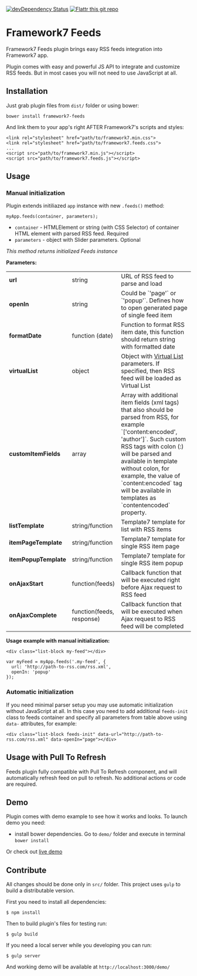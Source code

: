 [![devDependency Status](https://david-dm.org/nolimits4web/framework7-feeds/dev-status.svg)](https://david-dm.org/nolimits4web/framework7-feeds#info=devDependencies)
[![Flattr this git repo](http://api.flattr.com/button/flattr-badge-large.png)](https://flattr.com/submit/auto?user_id=nolimits4web&url=https://github.com/nolimits4web/framework7-feeds/&title=Framework7+Feeds&language=JavaScript&tags=github&category=software)

Framework7 Feeds
===================

Framework7 Feeds plugin brings easy RSS feeds integration into Framework7 app.

Plugin comes with easy and powerful JS API to integrate and customize RSS feeds. But in most cases you will not need to use JavaScript at all.

## Installation

Just grab plugin files from `dist/` folder or using bower:

```
bower install framework7-feeds
```

And link them to your app's right AFTER Framework7's scripts and styles:

```
<link rel="stylesheet" href="path/to/framework7.min.css">
<link rel="stylesheet" href="path/to/framework7.feeds.css">
...
<script src="path/to/framework7.min.js"></script>
<script src="path/to/framework7.feeds.js"></script>
```
## Usage

### Manual initialization

Plugin extends initiliazed `app` instance with new `.feeds()` method:
```
myApp.feeds(container, parameters);
```
* `container` - HTMLElement or string (with CSS Selector) of container HTML element with parsed RSS feed. Required
* `parameters` - object with Slider parameters. Optional

*This method returns initialized Feeds instance*

<b>Parameters:</b>
<table>
  <tbody>
    <tr>
      <td><b>url</b></td>
      <td>string</td>
      <td>URL of RSS feed to parse and load</td>
    </tr>
    <tr>
      <td><b>openIn</b></td>
      <td>string</td>
      <td>Could be `'page'` or `'popup'`. Defines how to open generated page of single feed item</td>
    </tr>
    <tr>
      <td><b>formatDate</b></td>
      <td>function (date)</td>
      <td>Function to format RSS item date, this function should return string with formatted date</td>
    </tr>
    <tr>
      <td><b>virtualList</b></td>
      <td>object</td>
      <td>Object with <a href="http://www.idangero.us/framework7/docs/virtual-list.html#virtual-list-parameters">Virtual List</a> parameters. If specified, then RSS feed will be loaded as Virtual List</td>
    </tr>
    <tr>
      <td><b>customItemFields</b></td>
      <td>array</td>
      <td>Array with additional item fields (xml tags) that also should be parsed from RSS, for example `['content:encoded', 'author']`. Such custom RSS tags with colon (:) will be parsed and available in template without colon, for example, the value of `content:encoded` tag will be available in templates as `contentencoded` property.</td>
    </tr>
    <tr>
      <td><b>listTemplate</b></td>
      <td>string/function</td>
      <td>Template7 template for list with RSS items</td>
    </tr>
    <tr>
      <td><b>itemPageTemplate</b></td>
      <td>string/function</td>
      <td>Template7 template for single RSS item page</td>
    </tr>
    <tr>
      <td><b>itemPopupTemplate</b></td>
      <td>string/function</td>
      <td>Template7 template for single RSS item popup</td>
    </tr>
    <tr>
      <td><b>onAjaxStart</b></td>
      <td>function(feeds)</td>
      <td>Callback function that will be executed right before Ajax request to RSS feed</td>
    </tr>
    <tr>
      <td><b>onAjaxComplete</b></td>
      <td>function(feeds, response)</td>
      <td>Callback function that will be executed when Ajax request to RSS feed will be completed</td>
    </tr>
  </tbody>
</table>

<b>Usage example with manual initialization:</b>

```
<div class="list-block my-feed"></div>
```
```
var myFeed = myApp.feeds('.my-feed', {
  url: 'http://path-to-rss.com/rss.xml',
  openIn: 'popup'
});
```

### Automatic initialization

If you need minimal parser setup you may use automatic initialization without JavaScript at all. In this case you need to add additional `feeds-init` class to feeds container and specify all parameters from table above using `data-` attributes, for example:

```
<div class="list-block feeds-init" data-url="http://path-to-rss.com/rss.xml" data-openIn="page"></div>
```

## Usage with Pull To Refresh

Feeds plugin fully compatible with Pull To Refresh component, and will automatically refresh feed on pull to refresh. No additional actions or code are required.

## Demo

Plugin comes with demo example to see how it works and looks. To launch demo you need: 

* install bower dependencies. Go to `demo/` folder and execute in terminal `bower install`

Or check out <a href="http://www.idangero.us/framework7/plugins/">live demo</a>

## Contribute

All changes should be done only in `src/` folder. This project uses `gulp` to build a distributable version. 

First you need to install all dependencies:

```
$ npm install
```

Then to build plugin's files for testing run:
```
$ gulp build
```

If you need a local server while you developing you can run:

```
$ gulp server
```

And working demo will be available at `http://localhost:3000/demo/`
